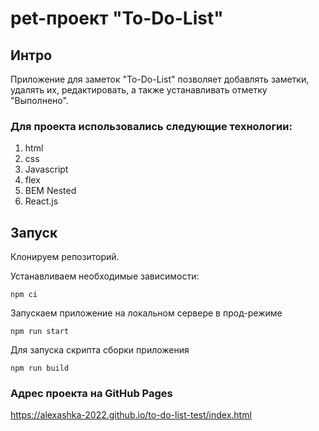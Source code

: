 # pet-проект "To-Do-List"

## Интро
Приложение для заметок "To-Do-List" позволяет добавлять заметки, удалять их, редактировать, а также устанавливать отметку "Выполнено".

### Для проекта использовались следующие технологии: 
1. html
2. css
3. Javascript
4. flex
5. BEM Nested
6. React.js

## Запуск
Клонируем репозиторий.

Устанавливаем необходимые зависимости:
```gitbash
npm ci
```

Запускаем приложение на локальном сервере в прод-режиме

```gitbash
npm run start
```

Для запуска скрипта сборки приложения

```gitbash
npm run build
```

### Адрес проекта на GitHub Pages
https://alexashka-2022.github.io/to-do-list-test/index.html